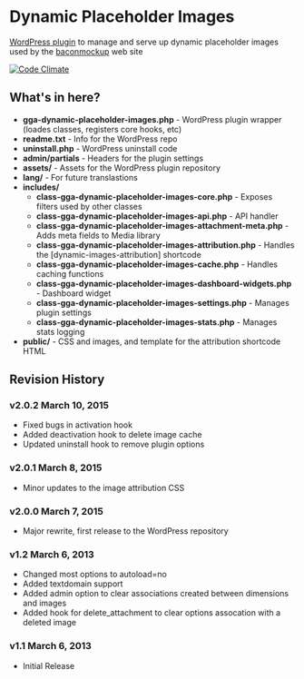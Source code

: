 # Dynamic Placeholder Images
[WordPress plugin](https://wordpress.org/plugins/any-ipsum/) to manage and serve up dynamic placeholder images used by the [baconmockup](http://baconmockup.com/) web site

[![Code Climate](https://codeclimate.com/github/petenelson/gga-dynamic-placeholder-images/badges/gpa.svg)](https://codeclimate.com/github/petenelson/gga-dynamic-placeholder-images)

## What's in here?

- **gga-dynamic-placeholder-images.php** - WordPress plugin wrapper (loades classes, registers core hooks, etc)
- **readme.txt** - Info for the WordPress repo
- **uninstall.php** - WordPress uninstall code
- **admin/partials** - Headers for the plugin settings
- **assets/** - Assets for the WordPress plugin repository
- **lang/** - For future translastions
- **includes/**
  - **class-gga-dynamic-placeholder-images-core.php** - Exposes filters used by other classes
  - **class-gga-dynamic-placeholder-images-api.php** - API handler
  - **class-gga-dynamic-placeholder-images-attachment-meta.php** - Adds meta fields to Media library
  - **class-gga-dynamic-placeholder-images-attribution.php** - Handles the [dynamic-images-attribution] shortcode
  - **class-gga-dynamic-placeholder-images-cache.php** - Handles caching functions
  - **class-gga-dynamic-placeholder-images-dashboard-widgets.php** - Dashboard widget
  - **class-gga-dynamic-placeholder-images-settings.php** - Manages plugin settings
  - **class-gga-dynamic-placeholder-images-stats.php** - Manages stats logging
- **public/** - CSS and images, and template for the attribution shortcode HTML


## Revision History

### v2.0.2 March 10, 2015
- Fixed bugs in activation hook
- Added deactivation hook to delete image cache
- Updated uninstall hook to remove plugin options

### v2.0.1 March 8, 2015
- Minor updates to the image attribution CSS

### v2.0.0 March 7, 2015
- Major rewrite, first release to the WordPress repository

### v1.2 March 6, 2013
- Changed most options to autoload=no
- Added textdomain support
- Added admin option to clear associations created between dimensions and images
- Added hook for delete_attachment to clear options assocation with a deleted image

### v1.1 March 6, 2013
- Initial Release
